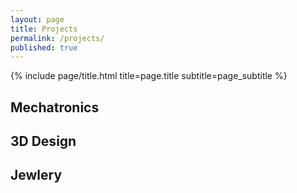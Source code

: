 ```yaml
---
layout: page
title: Projects
permalink: /projects/
published: true
---
```


<div class="page" markdown="1">

{% include page/title.html title=page.title subtitle=page_subtitle %}

## Mechatronics

## 3D Design

## Jewlery

</div>
